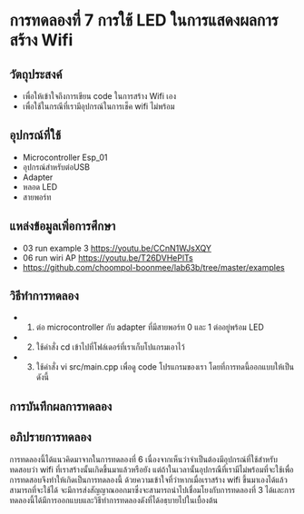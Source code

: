 # การทดลองที่ 7 การใช้ LED ในการแสดงผลการสร้าง Wifi
## วัตถุประสงค์
* เพื่อให้เข้าใจถึงการเขียน code ในการสร้าง Wifi เอง
* เพื่อใช้ในกรณีที่เรามีอุปกรณ์ในการเช็ค wifi ไม่พร้อม
## อุปกรณ์ที่ใช้
* Microcontroller Esp_01
* อุปกรณ์สำหรับต่อUSB
* Adapter
* หลอด LED
* สายพอร์ท
## แหล่งข้อมูลเพิ่อการศึกษา
* 03 run example 3 https://youtu.be/CCnN1WJsXQY 
* 06 run wiri AP https://youtu.be/T26DVHePlTs
* https://github.com/choompol-boonmee/lab63b/tree/master/examples
## วิธีทำการทดลอง
* 1. ต่อ microcontroller กับ adapter ที่มีสายพอร์ท 0 และ 1 ต่ออยู่พร้อม LED
* 2. ใช้คำสั่ง cd เข้าไปที่โฟล์เดอร์ที่เราเก็บโปแกรมเอาไว้
* 3. ใช้คำสั่ง vi src/main.cpp เพื่อดู code โปรแกรมของเรา โดยที่การทดนี้ออกแบบให้เป็นดังนี้




## การบันทึกผลการทดลอง
## อภิปรายการทดลอง
การทดลองนี้ได้แนวคิดมาจากในการทดลองที่ 6 เนื่องจากเห็นว่าจำเป็นต้องมีอุปกรณ์ที่ใช้สำหรับทดสอบว่า wifi ที่เราสร้างนั้นเกิดขึ้นมาแล้วหรือยัง แต่ถ้าในเวลานั้นอุปกรณืที่เรามีไม่พร้อมที่จะใช้เพื่อการทดสอบจึงทำให้เกิดเป็นการทดลองนี้ ด้วยความเข้าใจที่ว่าหากเมื่อเราสร้าง wifi ขึ้นมาเองได้แล้วสามารถที่จะใช้ได้ จะมีการส่งสัญญาณออกมาซึ่งจะสามารถนำไปเชื่อมโยงกับการทดลองที่ 3 ได้และการทดลองนี้ได้มีการออกแบบและวิธีทำการทดลองดังที่ได้อธฺบายไปในเบื้องต้น
